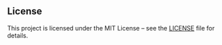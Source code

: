 ## License

This project is licensed under the MIT License – see the [LICENSE](./LICENSE) file for details.
